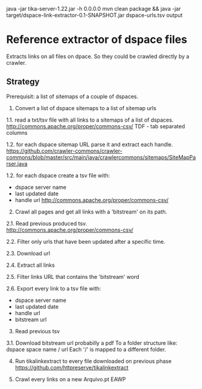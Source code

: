 java -jar tika-server-1.22.jar -h 0.0.0.0
mvn clean package && java -jar target/dspace-link-extractor-0.1-SNAPSHOT.jar dspace-urls.tsv output


# Reference extractor of dspace files
Extracts links on all files on dpace. So they could be crawled directly by a crawler.

## Strategy

Prerequisit: a list of sitemaps of a couple of dspaces.

1. Convert a list of dspace sitemaps to a list of sitemap urls

1.1. read a txt/tsv file with all links to a sitemaps of a list of dspaces.
http://commons.apache.org/proper/commons-csv/
TDF - tab separated columns

1.2. for each dspace sitemap URL parse it and extract each handle.
https://github.com/crawler-commons/crawler-commons/blob/master/src/main/java/crawlercommons/sitemaps/SiteMapParser.java

1.2. for each dspace create a tsv file with:
 - dspace server name
 - last updated date
 - handle url
http://commons.apache.org/proper/commons-csv/

2. Crawl all pages and get all links with a 'bitstream' on its path.

2.1. Read previous produced tsv.
http://commons.apache.org/proper/commons-csv/

2.2. Filter only urls that have been updated after a specific time. 

2.3. Download url

2.4. Extract all links

2.5. Filter links URL that contains the 'bitstream' word

2.6. Export every link to a tsv file with:
 - dspace server name
 - last updated date
 - handle url
 - bitstream url

3. Read previous tsv

3.1. Download bitstream url probabilly a pdf
To a folder structure like: dspace space name / url
Each '/' is mapped to a different folder.

4. Run tikalinkextract to every file downloaded on previous phase
https://github.com/httpreserve/tikalinkextract

5. Crawl every links on a new Arquivo.pt EAWP
 

